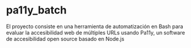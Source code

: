 # pa11y_batch
El proyecto consiste en una herramienta de automatización en Bash para evaluar la accesibilidad web de múltiples URLs usando Pa11y, un software de accesibilidad open source basado en Node.js
